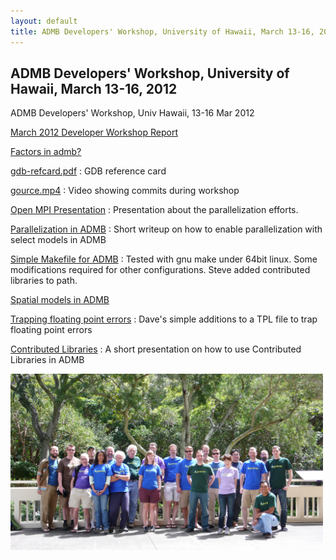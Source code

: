 ```yaml
---
layout: default
title: ADMB Developers' Workshop, University of Hawaii, March 13-16, 2012
---
```


ADMB Developers' Workshop, University of Hawaii, March 13-16, 2012
------------------------------------------------------------------

ADMB Developers' Workshop, Univ Hawaii, 13-16 Mar 2012

[March 2012 Developer Workshop Report](March2012DevelopersWorkshopReport.pdf)

[Factors in admb?](anielsen.pdf)

[gdb-refcard.pdf](gdb-refcard.pdf)
: GDB reference card

[gource.mp4](gource.mp4)
: Video showing commits during workshop

[Open MPI Presentation](mpi_pres.pdf)
: Presentation about the parallelization efforts.

[Parallelization in ADMB](openmpi.pdf)
: Short writeup on how to enable parallelization with select models in ADMB

[Simple Makefile for ADMB](simple-makefile-for-admb)
: Tested with gnu make under 64bit linux. Some modifications required for other configurations. Steve added contributed libraries to path.

[Spatial models in ADMB](spatial_honolulu.pdf)

[Trapping floating point errors](trapping-floating-point-errors)
: Dave's simple additions to a TPL file to trap floating point errors

[Contributed Libraries](ContribLib.pdf)
: A short presentation on how to use Contributed Libraries in ADMB

<img src="P1230635.JPG" width="500px"/>
